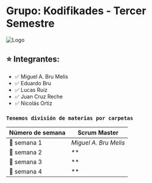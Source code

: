 # Grupo: Kodifikades - Tercer Semestre

![Logo](https://i.ibb.co/xMz2fWW/Logo-Grupo.png)

## :star: Integrantes:
- :white_check_mark: Miguel A. Bru Melis <br>
- :white_check_mark: Eduardo Bru <br>
- :white_check_mark: Lucas Ruiz <br>
- :white_check_mark: Juan Cruz Reche <br>
- :white_check_mark: Nicolás Ortiz <br>

###  `Tenemos división de materias por carpetas`

| **Número de semana** | **Scrum Master** |
| ---- | ---- |
| :pencil: semana 1 | *Miguel A. Bru Melis* |
| :pencil: semana 2 | ** |
| :pencil: semana 3 | ** |
| :pencil: semana 4 | ** |
